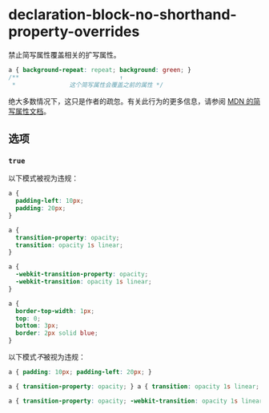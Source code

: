 # declaration-block-no-shorthand-property-overrides

禁止简写属性覆盖相关的扩写属性。

```css
a { background-repeat: repeat; background: green; }
/**                            ↑
 *               这个简写属性会覆盖之前的属性 */
```

绝大多数情况下，这只是作者的疏忽。有关此行为的更多信息，请参阅 [MDN 的简写属性文档](https://developer.mozilla.org/zh-CN/docs/Web/CSS/Shorthand_properties)。

## 选项

### `true`

以下模式被视为违规：

```css
a {
  padding-left: 10px;
  padding: 20px;
}
```

```css
a {
  transition-property: opacity;
  transition: opacity 1s linear;
}
```

```css
a {
  -webkit-transition-property: opacity;
  -webkit-transition: opacity 1s linear;
}
```

```css
a {
  border-top-width: 1px;
  top: 0;
  bottom: 3px;
  border: 2px solid blue;
}
```

以下模式*不*被视为违规：

```css
a { padding: 10px; padding-left: 20px; }
```

```css
a { transition-property: opacity; } a { transition: opacity 1s linear; }
```

```css
a { transition-property: opacity; -webkit-transition: opacity 1s linear; }
```
